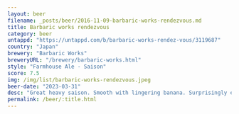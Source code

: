 ```yaml
---
layout: beer
filename: _posts/beer/2016-11-09-barbaric-works-rendezvous.md
title: Barbaric works rendezvous
category: beer
untappd: "https://untappd.com/b/barbaric-works-rendez-vous/3119687"
country: "Japan"
brewery: "Barbaric Works"
breweryURL: "/brewery/barbaric-works.html"
style: "Farmhouse Ale - Saison"
score: 7.5
img: /img/list/barbaric-works-rendezvous.jpeg
beer-date: "2023-03-31"
desc: "Great heavy saison. Smooth with lingering banana. Surprisingly easy to get through"
permalink: /beer/:title.html
---
```

